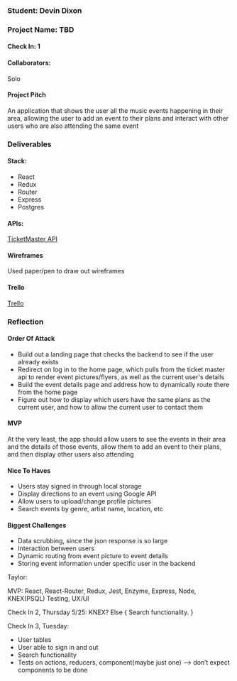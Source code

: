 ### Student: Devin Dixon

### Project Name: TBD

#### Check In: 1  

#### Collaborators:  
Solo

#### Project Pitch  
An application that shows the user all the music events happening in their area, allowing the user to
add an event to their plans and interact with other users who are also attending the same event

### Deliverables  

#### Stack:
* React
* Redux
* Router
* Express
* Postgres

#### APIs:  
[TicketMaster API](http://developer.ticketmaster.com/products-and-docs/apis/getting-started/)

#### Wireframes  
Used paper/pen to draw out wireframes

#### Trello
[Trello](https://trello.com/b/sSlNNNOu/personal-project)  

### Reflection  

#### Order Of Attack  
* Build out a landing page that checks the backend to see if the user already exists
* Redirect on log in to the home page, which pulls from the ticket master api to render event pictures/flyers, as well as the current user's details
* Build the event details page and address how to dynamically route there from the home page
* Figure out how to display which users have the same plans as the current user, and how to allow the current user to contact them

#### MVP
At the very least, the app should allow users to see the events in their area and the details of those events, allow them to add an event to their plans, and then display other users also attending

#### Nice To Haves   
* Users stay signed in through local storage
* Display directions to an event using Google API
* Allow users to upload/change profile pictures
* Search events by genre, artist name, location, etc

#### Biggest Challenges  
* Data scrubbing, since the json response is so large
* Interaction between users
* Dynamic routing from event picture to event details
* Storing event information under specific user in the backend

Taylor:

MVP: 
React, React-Router, Redux, Jest, Enzyme, Express, Node, KNEX(PSQL)
Testing, UX/UI

Check In 2, Thursday 5/25:
KNEX?
Else {
  Search functionality. 
}

Check In 3, Tuesday: 
- User tables
- User able to sign in and out
- Search functionality
- Tests on actions, reducers, component(maybe just one) —> don’t expect components to be done

